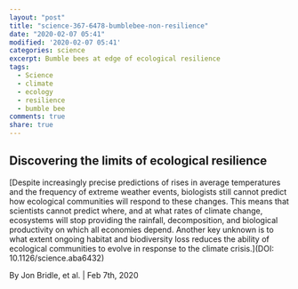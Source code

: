```yaml
---
layout: "post"
title: "science-367-6478-bumblebee-non-resilience"
date: "2020-02-07 05:41"
modified: '2020-02-07 05:41'
categories: science
excerpt: Bumble bees at edge of ecological resilience
tags:
  - Science
  - climate
  - ecology
  - resilience
  - bumble bee
comments: true
share: true
---
```


## Discovering the limits of ecological resilience

[Despite increasingly precise predictions of rises in average temperatures and the frequency of extreme weather events, biologists still cannot predict how ecological communities will respond to these changes. This means that scientists cannot predict where, and at what rates of climate change, ecosystems will stop providing the rainfall, decomposition, and biological productivity on which all economies depend. Another key unknown is to what extent ongoing habitat and biodiversity loss reduces the ability of ecological communities to evolve in response to the climate crisis.](DOI: 10.1126/science.aba6432)

By Jon Bridle, et al. | Feb 7th, 2020
